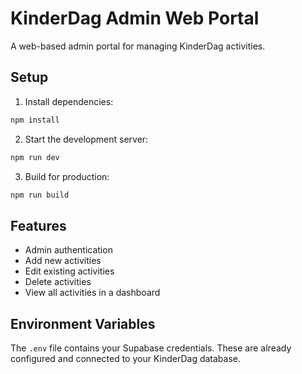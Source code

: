 # KinderDag Admin Web Portal

A web-based admin portal for managing KinderDag activities.

## Setup

1. Install dependencies:
```bash
npm install
```

2. Start the development server:
```bash
npm run dev
```

3. Build for production:
```bash
npm run build
```

## Features

- Admin authentication
- Add new activities
- Edit existing activities
- Delete activities
- View all activities in a dashboard

## Environment Variables

The `.env` file contains your Supabase credentials. These are already configured and connected to your KinderDag database.
